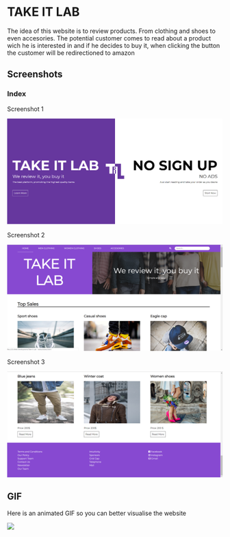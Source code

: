 # TAKE IT LAB

The idea of this website is to review products. From clothing and shoes to even accesories. The potential customer comes to read about a product wich he is interested in and if he decides to buy it, when clicking the button the customer will be redirectioned to amazon

## Screenshots

### Index

Screenshot 1

<img src="/readme-img/index1.png">

Screenshot 2

<img src="/readme-img/index2.png">

Screenshot 3

<img src="/readme-img/index3.png">

## GIF
Here is an animated GIF so you can better visualise the website

<img src="/readme-img/gif.gif">


